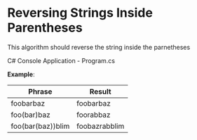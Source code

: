 <h1>Reversing Strings Inside Parentheses</h1>
<p>This algorithm should reverse the string inside the parnetheses</p>

<p>C# Console Application - Program.cs</p>

<strong>Example</strong>:

<table>
  <thead>
    <tr>
      <th>Phrase</th>
      <th>Result</th>
    </tr>
  </thead>
  <tbody>
    <tr>
      <td>foobarbaz</td>
      <td>foobarbaz</td>
    </tr>
    <tr>
      <td>foo(bar)baz</td>
      <td>foorabbaz</td>
    </tr>
    <tr>
      <td>foo(bar(baz))blim</td>
      <td>foobazrabblim</td>
    </tr>
  </tbody>
</table>
